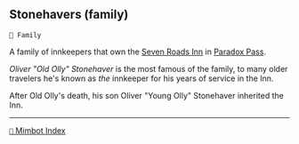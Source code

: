## Stonehavers (family)

`🪪 Family`

A family of innkeepers that own the [Seven Roads Inn](<https://zeithalt.github.io/r/seven_roads_inn.html>) in [Paradox Pass](<https://zeithalt.github.io/r/paradox_pass.html>).

_Oliver "Old Olly" Stonehaver_ is the most famous of the family, to many older travelers he's known as *the* innkeeper for his years of service in the Inn.

After Old Olly's death, his son Oliver "Young Olly" Stonehaver inherited the Inn.

<!---
keywords:  
aliases: 
-->
----------
[`📑` Mimbot Index](<https://zeithalt.github.io/r/#3d30>)